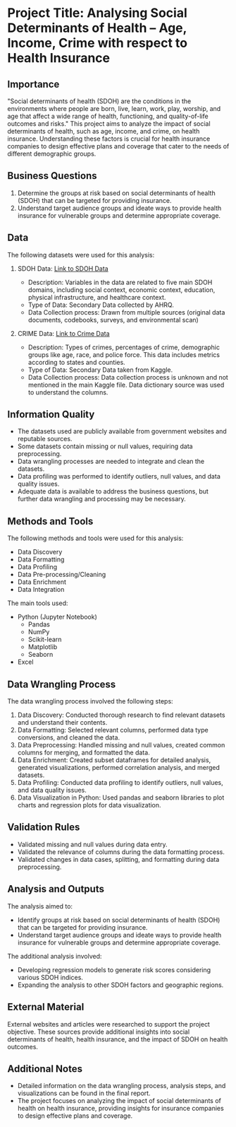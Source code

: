 # Project Title: Analysing Social Determinants of Health – Age, Income, Crime with respect to Health Insurance

## Importance
"Social determinants of health (SDOH) are the conditions in the environments where people are born, live, learn, work, play, worship, and age that affect a wide range of health, functioning, and quality-of-life outcomes and risks." This project aims to analyze the impact of social determinants of health, such as age, income, and crime, on health insurance. Understanding these factors is crucial for health insurance companies to design effective plans and coverage that cater to the needs of different demographic groups.

## Business Questions
1. Determine the groups at risk based on social determinants of health (SDOH) that can be targeted for providing insurance.
2. Understand target audience groups and ideate ways to provide health insurance for vulnerable groups and determine appropriate coverage.

## Data
The following datasets were used for this analysis:
1. SDOH Data: [Link to SDOH Data](https://www.ahrq.gov/sdoh/data-analytics/sdoh-data.html#download)
   - Description: Variables in the data are related to five main SDOH domains, including social context, economic context, education, physical infrastructure, and healthcare context.
   - Type of Data: Secondary Data collected by AHRQ.
   - Data Collection process: Drawn from multiple sources (original data documents, codebooks, surveys, and environmental scan)

2. CRIME Data: [Link to Crime Data](https://www.kaggle.com/datasets/michaelbryantds/crimedata)
   - Description: Types of crimes, percentages of crime, demographic groups like age, race, and police force. This data includes metrics according to states and counties.
   - Type of Data: Secondary Data taken from Kaggle.
   - Data Collection process: Data collection process is unknown and not mentioned in the main Kaggle file. Data dictionary source was used to understand the columns.

## Information Quality
- The datasets used are publicly available from government websites and reputable sources.
- Some datasets contain missing or null values, requiring data preprocessing.
- Data wrangling processes are needed to integrate and clean the datasets.
- Data profiling was performed to identify outliers, null values, and data quality issues.
- Adequate data is available to address the business questions, but further data wrangling and processing may be necessary.

## Methods and Tools
The following methods and tools were used for this analysis:
- Data Discovery
- Data Formatting
- Data Profiling
- Data Pre-processing/Cleaning
- Data Enrichment
- Data Integration

The main tools used:
- Python (Jupyter Notebook)
  - Pandas
  - NumPy
  - Scikit-learn
  - Matplotlib
  - Seaborn
- Excel

## Data Wrangling Process
The data wrangling process involved the following steps:
1. Data Discovery: Conducted thorough research to find relevant datasets and understand their contents.
2. Data Formatting: Selected relevant columns, performed data type conversions, and cleaned the data.
3. Data Preprocessing: Handled missing and null values, created common columns for merging, and formatted the data.
4. Data Enrichment: Created subset dataframes for detailed analysis, generated visualizations, performed correlation analysis, and merged datasets.
5. Data Profiling: Conducted data profiling to identify outliers, null values, and data quality issues.
6. Data Visualization in Python: Used pandas and seaborn libraries to plot charts and regression plots for data visualization.

## Validation Rules
- Validated missing and null values during data entry.
- Validated the relevance of columns during the data formatting process.
- Validated changes in data cases, splitting, and formatting during data preprocessing.

## Analysis and Outputs
The analysis aimed to:
- Identify groups at risk based on social determinants of health (SDOH) that can be targeted for providing insurance.
- Understand target audience groups and ideate ways to provide health insurance for vulnerable groups and determine appropriate coverage.

The additional analysis involved:
- Developing regression models to generate risk scores considering various SDOH indices.
- Expanding the analysis to other SDOH factors and geographic regions.

## External Material
External websites and articles were researched to support the project objective. These sources provide additional insights into social determinants of health, health insurance, and the impact of SDOH on health outcomes.

## Additional Notes
- Detailed information on the data wrangling process, analysis steps, and visualizations can be found in the final report.
- The project focuses on analyzing the impact of social determinants of health on health insurance, providing insights for insurance companies to design effective plans and coverage.
